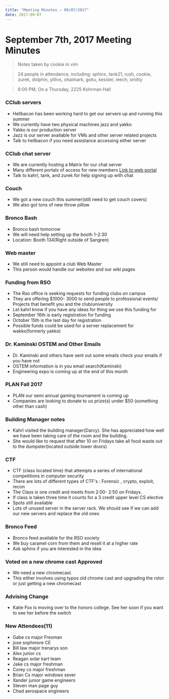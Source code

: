 ```yaml
---
title: "Meeting Minutes – 09/07/2017"
date: 2017-09-07
---
```

# September 7th, 2017 Meeting Minutes
> Notes taken by cookie in vim

> 24 people in attendance, including: sphinx, tank21, rush, cookie, zurek, dolphin, yillivs, ohaimark, goku, kessler, leech, smitty 

> 6:00 PM, On a Thursday, 2225 Kohrman Hall

### CClub servers
- Hellbacon has been working hard to get our servers up and running this summer
- We currently have two physical machines jazz and yakko
- Yakko is our production server
- Jazz is our server available for VMs and other server related projects
- Talk to hellbacon if you need assistance accessing either server

### CClub chat server
- We are currently hosting a Matrix for our chat server
- Many different portals of access for new members [Link to web portal](https://cclub.cs.wmich.edu/vector)
- Talk to kahrl, tank, and zurek for help signing up with chat

### Couch
- We got a new couch this summer(still need to get couch covers)
- We also got tons of new throw pillow

### Bronco Bash
- Bronco bash tomorrow
- We will need help setting up the booth 1-2:30
- Location: Booth 134(Right outside of Sangren)

### Web master
- We still need to appoint a club Web Master
- This person would handle our websites and our wiki pages

### Funding from RSO
- The Rso office is seeking requests for funding clubs on campus
- They are offering $1000- 3000 to send people to professional events/ Projects that benefit you and the club/university
- Let kahrl know if you have any ideas for thing we use this funding for 
- September 16th is early registration for funding
- October 15th is the last day for registration
- Possible funds could be used for a server replacement for wakko(formerly yakko)

### Dr. Kaminski OSTEM and Other Emails
- Dr. Kaminski and others have sent out some emails check your emails if you have not
- OSTEM information is in you email search(Kaminski)
- Engineering expo is coming up at the end of this month 

### PLAN Fall 2017
- PLAN our semi annual gaming tournament is coming up 
- Companies are looking to donate to us prize(s) under $50 (something other than cash)

### Building Manager notes
- Kahrl visited the building manager(Darcy). She has appreciated how well we have been taking care of the room and the building. 
- She would like to request that after 10 on Fridays take all food waste out to the dumpster(located outside lower doors)

### CTF
- CTF (class located time) that attempts a series of international competitions in computer security
- There are lots of different types of CTF's : Forensic , crypto, exploit, recon
- The Class is one credit and meets from 2:00- 2:50 on Fridays.
- If class is taken three time it counts for a 3 credit upper level CS elective
- Spots still available
- Lots of unused server in the server rack. We should see if we can add our new servers and replace the old ones

### Bronco Feed
- Bronco feed available for the RSO society
- We buy caramel corn from them and resell it at a higher rate
- Ask sphinx if you are interested in the idea

### Voted on a new chrome cast Approved
- We need a new chromecast. 
- This either involves using typos old chrome cast and upgrading the rotor or just getting a new chromecast

### Advising Change
- Katie Fox is moving over to the honors college. See her soon if you want to see her before the switch


### New Attendees(11) 
- Gabe cs major Fresman
- jose sophmore CE 
- Bill law major trenarys son
- Alex junior cs 
- Reagan solar kart team
- Jake cs major freshman
- Corey cs major freshman
- Brian Cs major windows sever
- Xander junior game engineers
- Steven man page guy
- Chad aerospace engineers  
